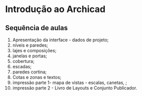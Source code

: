 # Introdução ao Archicad

## Sequência de aulas

1. Apresentação da interface - dados de projeto;
2. níveis e paredes;
3. lajes e composições;
4. janelas e portas;
5. cobertura;
6. escadas;
7. paredes cortina;
8. Cotas e zonas e textos;
9. impressão parte 1- mapa de vistas - escalas, canetas, ;
10. impressão parte 2 - Livro de Layouts e Conjunto Publicador.
